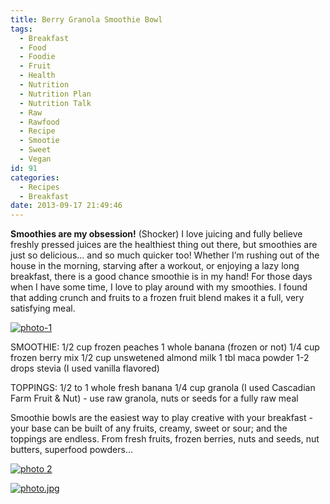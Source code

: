 ```yaml
---
title: Berry Granola Smoothie Bowl
tags:
  - Breakfast
  - Food
  - Foodie
  - Fruit
  - Health
  - Nutrition
  - Nutrition Plan
  - Nutrition Talk
  - Raw
  - Rawfood
  - Recipe
  - Smootie
  - Sweet
  - Vegan
id: 91
categories:
  - Recipes
  - Breakfast
date: 2013-09-17 21:49:46
---
```


**Smoothies are my obsession!** (Shocker)
I love juicing and fully believe freshly pressed juices are the healthiest thing out there, but smoothies are just so delicious… and so much quicker too! Whether I’m rushing out of the house in the morning, starving after a workout, or enjoying a lazy long breakfast, there is a good chance smoothie is in my hand! For those days when I have some time, I love to play around with my smoothies. I found that adding crunch and fruits to a frozen fruit blend makes it a full, very satisfying meal.

[![photo-1](http://girlintheraw.com/wp-content/uploads/2013/09/photo-1.jpg)](http://girlintheraw.com/wp-content/uploads/2013/09/photo-1.jpg)

SMOOTHIE:
1/2 cup frozen peaches
1 whole banana (frozen or not)
1/4 cup frozen berry mix
1/2 cup unswetened almond milk
1 tbl maca powder
1-2 drops stevia (I used vanilla flavored)

TOPPINGS:
1/2 to 1 whole fresh banana
1/4 cup granola (I used Cascadian Farm Fruit &amp; Nut) - use raw granola, nuts or seeds for a fully raw meal

Smoothie bowls are the easiest way to play creative with your breakfast - your base can be built of any fruits, creamy, sweet or sour; and the toppings are endless. From fresh fruits, frozen berries, nuts and seeds, nut butters, superfood powders...

[![photo 2](http://girlintheraw.com/wp-content/uploads/2013/09/photo-2.jpg)](http://girlintheraw.com/wp-content/uploads/2013/09/photo-2.jpg)

[![photo.jpg](http://girlintheraw.com/wp-content/uploads/2013/09/photo.jpg)](http://girlintheraw.com/wp-content/uploads/2013/09/photo.jpg)
